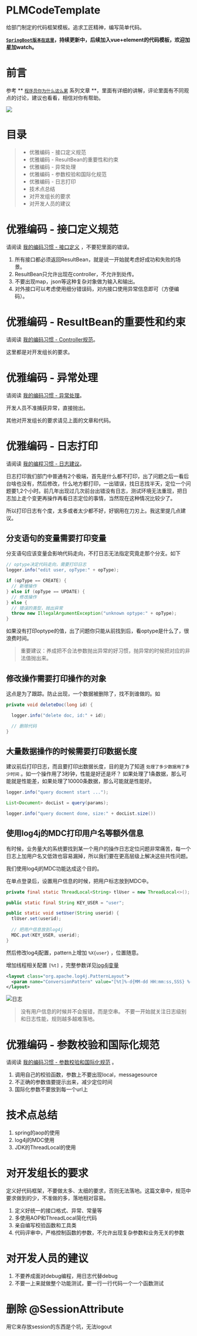 # PLMCodeTemplate
给部门制定的代码框架模板。追求工匠精神，编写简单代码。

**[`SpringBoot版本在这里`](https://github.com/xwjie/ElementVueSpringbootCodeTemplate)，持续更新中，后续加入vue+element的代码模板，欢迎加星加watch。**

# 前言

参考 ** [`程序员你为什么这么累`](https://zhuanlan.zhihu.com/p/28705206) 系列文章 **，里面有详细的讲解，评论里面有不同观点的讨论，建议也看看，相信对你有帮助。

![](/pictures/main.png) 

# 目录

> * 优雅编码 - 接口定义规范
> * 优雅编码 - ResultBean的重要性和约束
> * 优雅编码 - 异常处理
> * 优雅编码 - 参数校验和国际化规范
> * 优雅编码 - 日志打印
> * 技术点总结
> * 对开发组长的要求
> * 对开发人员的建议

# 优雅编码 - 接口定义规范

请阅读 [我的编码习惯 - 接口定义](https://zhuanlan.zhihu.com/p/28708259) ，不要犯里面的错误。

1. 所有接口都必须返回ResultBean，就是说一开始就考虑好成功和失败的场景。
2. ResultBean只允许出现在controller，不允许到处传。
3. 不要出现map，json等这种复杂对象做为输入和输出。
4. 对外接口可以考虑使用细分错误码，对内接口使用异常信息即可（方便编码）。


# 优雅编码 - ResultBean的重要性和约束

请阅读 [我的编码习惯 - Controller规范](https://zhuanlan.zhihu.com/p/28717374)。

这里都是对开发组长的要求。


# 优雅编码 - 异常处理

请阅读 [我的编码习惯 - 异常处理](https://zhuanlan.zhihu.com/p/29005176)。

开发人员不准捕获异常，直接抛出。

其他对开发组长的要求请见上面的文章和代码。

# 优雅编码 - 日志打印

请阅读 [我的编程习惯 - 日志建议](https://zhuanlan.zhihu.com/p/28629319)。

日志打印我们部门中普通有2个极端，首先是什么都不打印，出了问题之后一看后台啥也没有，然后修改，什么地方都打印，一出错误，找日志找半天，定位一个问题要1,2个小时。前几年出现过几次前台出错没有日志，测试环境无法重现，把日志加上走个变更再操作再看日志定位的事情，当然现在这种情况比较少了。

所以打印日志有个度，太多或者太少都不好，好钢用在刀刃上。我这里提几点建议。

## 分支语句的变量需要打印变量

分支语句应该变量会影响代码走向，不打日志无法指定究竟走那个分支。如下

```Java
// optype决定代码走向，需要打印日志
logger.info("edit user, opType:" + opType);

if (opType == CREATE) {
  // 新增操作
} else if (opType == UPDATE) {
  // 修改操作
} else {
  // 错误的类型，抛出异常
  throw new IllegalArgumentException("unknown optype:" + opType);
}
```

如果没有打印optype的值，出了问题你只能从前找到后，看optype是什么了，很浪费时间。

> 重要建议：养成把不合法参数抛出异常的好习惯，抛异常的时候把对应的非法值抛出来。

## 修改操作需要打印操作的对象

这点是为了跟踪。防止出现，一个数据被删除了，找不到谁做的。如

```Java
private void deleteDoc(long id) {

  logger.info("delete doc, id:" + id);

  // 删除代码
}
```

## 大量数据操作的时候需要打印数据长度

建议前后打印日志，而且要打印出数据长度，目的是为了知道 `处理了多少数据用了多少时间` 。如一个操作用了3秒钟，性能是好还是坏？ 如果处理了1条数据，那么可能就是性能差，如果处理了10000条数据，那么可能就是性能好。

```Java
logger.info("query docment start ...");

List<Document> docList = query(params);

logger.info("query docment done, size:" + docList.size())
```

## 使用log4j的MDC打印用户名等额外信息

有时候，业务量大的系统要找到某一个用户的操作日志定位问题非常痛苦，每一个日志上加用户名又低效也容易漏掉，所以我们要在更高层级上解决这些共性问题。

我们使用log4j的MDC功能达成这个目的。

在单点登录后，设置用户信息的时候，把用户标志放到MDC中。

```Java
private final static ThreadLocal<String> tlUser = new ThreadLocal<>();

public static final String KEY_USER = "user";

public static void setUser(String userid) {
  tlUser.set(userid);
  
  // 把用户信息放到log4j
  MDC.put(KEY_USER, userid);
}
```

然后修改log4j配置，pattern上增加 `%X{user}` ，位置随意。

增加线程相关配置 `[%t]` ，完整参数详见[log4j变量](https://logging.apache.org/log4j/1.2/apidocs/org/apache/log4j/PatternLayout.html)

```XML
<layout class="org.apache.log4j.PatternLayout">
  <param name="ConversionPattern" value="[%t]%-d{MM-dd HH:mm:ss,SSS} %-5p: %X{user} - %c - %m%n" />/>
</layout>
```


![日志](/pictures/log1.png) 

> 没有用户信息的时候并不会报错，而是空串。
> 不要一开始就关注日志级别和日志性能，规则越多越难落地。

# 优雅编码 - 参数校验和国际化规范

请阅读 [我的编码习惯 - 参数校验和国际化规范](https://zhuanlan.zhihu.com/p/29129469) 。

1. 调用自己的校验函数，参数上不要出现local，messagesource
2. 不正确的参数值要提示出来，减少定位时间
3. 国际化参数不要放到每一个url上


# 技术点总结

1. spring的aop的使用
2. log4j的MDC使用
3. JDK的ThreadLocal的使用

# 对开发组长的要求

定义好代码框架，不要做太多、太细的要求，否则无法落地。这篇文章中，规范中要求做到的少，不准做的多，落地相对容易。

1. 定义好统一的接口格式、异常、常量等
2. 多使用AOP和ThreadLocal简化代码
3. 亲自编写校验函数和工具类
4. 代码评审中，严格控制函数的参数，不允许出现复杂参数和业务无关的参数

# 对开发人员的建议

1. 不要养成面对debug编程，用日志代替debug
2. 不要一上来就做整个功能测试，要一行一行代码一个一个函数测试

# 删除 @SessionAttribute
用它来存放session的东西是个坑，无法logout